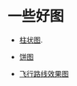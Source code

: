 # 一些好图

- [柱状图](http://gallery.echartsjs.com/editor.html?c=xHkY-HEqyX).   

- [饼图](http://gallery.echartsjs.com/editor.html?c=xBJh954lUG)  

- [飞行路线效果图](http://gallery.echartsjs.com/editor.html?c=xSyWLw7UIg)
